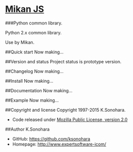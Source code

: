 # [Mikan JS](http://www.expertsoftware-i.com/product/esipc.php)
###Python common library.

Python 2.x common library.

Use by Mikan.

##Quick start
Now making...

##Version and status
Project status is prototype version.

##Changelog
Now making...

##Install
Now making...

##Documentation
Now making...

##Example
Now making...

##Copyright and license
Copyright 1997-2015 K.Sonohara.
- Code released under [Mozilla Public License, version 2.0](https://github.com/ksonohara/esipc/blob/master/LICENSE)

##Author
K.Sonohara
- GitHub: https://github.com/ksonohara
- Homepage: http://www.expertsoftware-icom/
